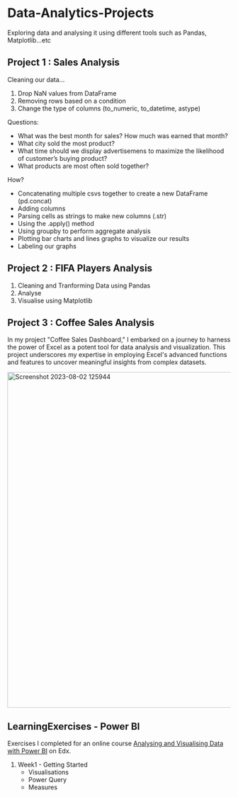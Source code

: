 # Data-Analytics-Projects
Exploring data and analysing it using different tools such as Pandas, Matplotlib...etc

## Project 1 : Sales Analysis

Cleaning our data...
1. Drop NaN values from DataFrame
2. Removing rows based on a condition
3. Change the type of columns (to_numeric, to_datetime, astype)

Questions:
- What was the best month for sales? How much was earned that month?
- What city sold the most product?
- What time should we display advertisemens to maximize the likelihood of customer’s buying product?
- What products are most often sold together?

How?
- Concatenating multiple csvs together to create a new DataFrame (pd.concat)
- Adding columns
- Parsing cells as strings to make new columns (.str)
- Using the .apply() method
- Using groupby to perform aggregate analysis
- Plotting bar charts and lines graphs to visualize our results
- Labeling our graphs

## Project 2 : FIFA Players Analysis

1. Cleaning and Tranforming Data using Pandas
2. Analyse
3. Visualise using Matplotlib

## Project 3 : Coffee Sales Analysis 

In my project "Coffee Sales Dashboard," I embarked on a journey to harness the power of Excel as a potent tool for data analysis and visualization. This project underscores my expertise in employing Excel's advanced functions and features to uncover meaningful insights from complex datasets.

<img width="758" alt="Screenshot 2023-08-02 125944" src="https://github.com/tejaswini-girish/Data-Analytics-Projects/assets/136778982/74ed0c09-6684-48de-a0db-09067bc329c9">

## LearningExercises - Power BI

Exercises I completed for an online course [Analysing and Visualising Data with Power BI]([url](https://www.edx.org/learn/data-analysis/davidson-college-data-analysis-in-power-bi)) on Edx.
1. Week1 - Getting Started
   - Visualisations
   - Power Query
   - Measures
  

